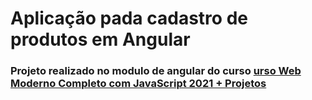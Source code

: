 # Aplicação pada cadastro de produtos em Angular

### Projeto realizado no modulo de angular do curso [urso Web Moderno Completo com JavaScript 2021 + Projetos](https://www.udemy.com/course/curso-web/)
